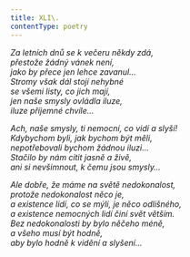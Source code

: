 ```yaml
---
title: XLI\.
contentType: poetry
---
```


<section>

_Za letních dnů se k večeru někdy zdá,  
přestože žádný vánek není,  
jako by přece jen lehce zavanul…  
Stromy však dál stojí nehybné  
se všemi listy, co jich mají,  
jen naše smysly ovládla iluze,  
iluze příjemné chvíle…_

</section>

<section>

_Ach, naše smysly, ti nemocní, co vidí a slyší!  
Kdybychom byli, jak bychom být měli,  
nepotřebovali bychom žádnou iluzi…  
Stačilo by nám cítit jasně a živě,  
ani si nevšimnout, k čemu jsou smysly…_

</section>

<section>

_Ale dobře, že máme na světě nedokonalost,  
protože nedokonalost něco je,  
a existence lidí, co se mýlí, je něco odlišného,  
a existence nemocných lidí činí svět větším.  
Bez nedokonalosti by bylo něčeho méně,  
a všeho musí být hodně,  
aby bylo hodně k vidění a slyšení…_

</section>

